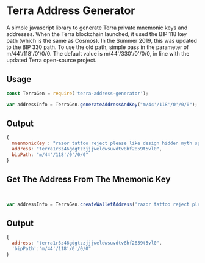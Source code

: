 # Terra Address Generator

A simple javascript library to generate Terra private mnemonic keys and addresses.
When the Terra blockchain launched, it used the BIP 118 key path (which is the same as Cosmos). In the Summer 2019, this was updated to the BIP 330 path. To use the old path, simple pass in the parameter of m/44'/118'/0'/0/0. The default value is m/44'/330'/0'/0/0, in line with the updated Terra open-source project.

## Usage
```js
const TerraGen = require('terra-address-generator');

var addressInfo = TerraGen.generateAddressAndKey("m/44'/118'/0'/0/0");

```
## Output
```js
{ 
  mnenmonicKey : "razor tattoo reject please like design hidden myth sponsor lazy require thing great mercy render dad peasant alter paper you margin picnic chair crack",
  address: "terra1r3z46gdgtzzjjjweldwsuvdtv8hf2859t5vl0",
  bipPath: "m/44'/118'/0'/0/0"
}
```


## Get The Address From The Mnemonic Key
```js


var addressInfo = TerraGen.createWalletAddress('razor tattoo reject please like design hidden myth sponsor lazy require thing great mercy render dad peasant alter paper you margin picnic chair crack', "m/44'/118'/0'/0/0" )

```
## Output
```js
{ 
  address: "terra1r3z46gdgtzzjjjweldwsuvdtv8hf2859t5vl0",
  'bipPath':"m/44'/118'/0'/0/0"
}
```

